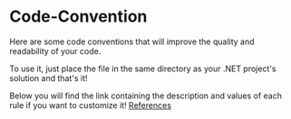 # Code-Convention

Here are some code conventions that will improve the quality and readability of your code.

To use it, just place the file in the same directory as your .NET project's solution and that's it!

Below you will find the link containing the description and values of each rule if you want to customize it!
[References](https://docs.microsoft.com/en-us/dotnet/fundamentals/code-analysis/categories)
